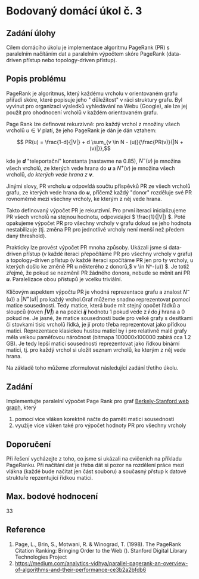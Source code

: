 # Bodovaný domácí úkol č. 3

## Zadání úlohy

Cílem domácího úkolu je implementace algoritmu PageRank (PR) s paralelním načítáním dat a paralelním výpočtem skóre
PageRank (data-driven přístup nebo topology-driven přístup).

## Popis problému

PageRank je algoritmus, který každému vrcholu v orientovaném grafu přiřadí skóre, které popisuje jeho "
důležitost" v ráci struktury grafu. Byl vyvinut pro organizaci výsledků vyhledávání na Webu (Google), ale lze jej použít
pro ohodnocení vrcholů v každém orientovaném grafu.

Page Rank lze definovat rekurzivně: pro každý vrchol z množiny všech vrcholů $u \in V$ platí, že jeho PageRank je
dán je dán vztahem:

$$ PR(u) = \frac{1-d}{|V|} + d \sum_{v \in N - (u)}{\frac{PR(v)}{|N + (v)|}},$$

kde je ***d*** "teleportační" konstanta (nastavme na 0.85), $N^-(u)$ je množina všech vrcholů, ze kterých vede
hrana do ***u*** a $N^+(v)$ je množina všech vrcholů, *do kterých vede hrana z* ***v***.

Jinými slovy, PR vrcholu ***u*** odpovídá součtu příspěvků PR ze všech vrcholů grafu, ze kterých vede hrana do ***u***,
příčemž každý "donor" rozděluje své PR rovnoměrně mezi všechny vrcholy, ke kterým z něj vede hrana.

Takto definovaný výpočet PR je rekurzivní. Pro první iteraci inicializujeme PR všech vrcholů na stejnou hodnotu,
odpovídající $ \frac{1}{|V|} $. Poté opakujeme výpočet PR pro všechny vrcholy v grafu dokud se jeho hodnota
nestabilizuje (tj. změna PR pro jednotlivé vrcholy není menší než předem daný threshold).

Prakticky lze provést výpočet PR mnoha způsoby. Ukázali jsme si data-driven přístup (v každé iteraci přepočítáme PR pro
všechny vrcholy v grafu) a topology-driven přístup (v každé iteraci spočítáme PR jen pro ty vrcholy, u kterých došlo ke
změně PR u některého z donorů,$ v \in N^-(u)) $. Je totiž zřejmé, že pokud se nezměnil PR žádného donora, nebude
se měnit ani PR ***u***. Paralelizace obou přístupů je vcelku triviální.

Klíčovým aspektem výpočtu PR je vhodná reprezentace grafu a znalost $N^-(u))$ a $|N^+(u)|$  pro každý
vrchol.Graf můžeme snadno reprezentovat pomocí matice sousednosti. Tedy matice, která bude mít stejný
opočet řádků a sloupců (roven ***|V|***) a na pozici ***ij*** hodnotu 1 pokud vede z ***i*** do ***j*** hrana a 0 pokud
ne. Je jasné, že matice sousednosti bude pro velké grafy s desítkami či stovkami tisíc vrcholů řídká, je
jí proto třeba reprezentovat jako přídkou matici. Reprezentace klasickou hustou maticí by i pro relativně malé grafy
měla velkou paměťovou náročnost (bitmapa 100000x100000 zabírá cca 1.2 GB). Je tedy lepší matici sousednosti
reprezentovat jako řídkou binární matici, tj. pro každý vrchol si uložit seznam vrcholů, ke kterým z něj vede hrana.

Na základě toho můžeme zformulovat následující zadání třetího úkolu.

## Zadání

Implementujte paralelní výpočet Page Rank pro
graf [Berkely-Stanford web graph](https://snap.stanford.edu/data/web-BerkStan.txt.gz), který

1. pomocí více vláken korektně načte do paměti matici sousednosti
2. využije více vláken také pro výpočet hodnoty PR pro všechny vrcholy

## Doporučení

Při řešení vycházejte z toho, co jsme si ukázali na cvičeních na příkladu PageRanku. Při načítání dat je třeba dát si
pozor na rozdělení práce mezi vlákna (každé bude načítat jen část souboru) a současný přstup k datové
struktuře repzentující řídkou matici.

## Max. bodové hodnocení

33

## Reference

1. Page, L., Brin, S., Motwani, R. & Winograd, T. (1998). The PageRank Citation Ranking: Bringing Order to the Web ().
   Stanford Digital Library Technologies Project
2. https://medium.com/analytics-vidhya/parallel-pagerank-an-overview-of-algorithms-and-their-performance-ce3b2a2bfdb6






